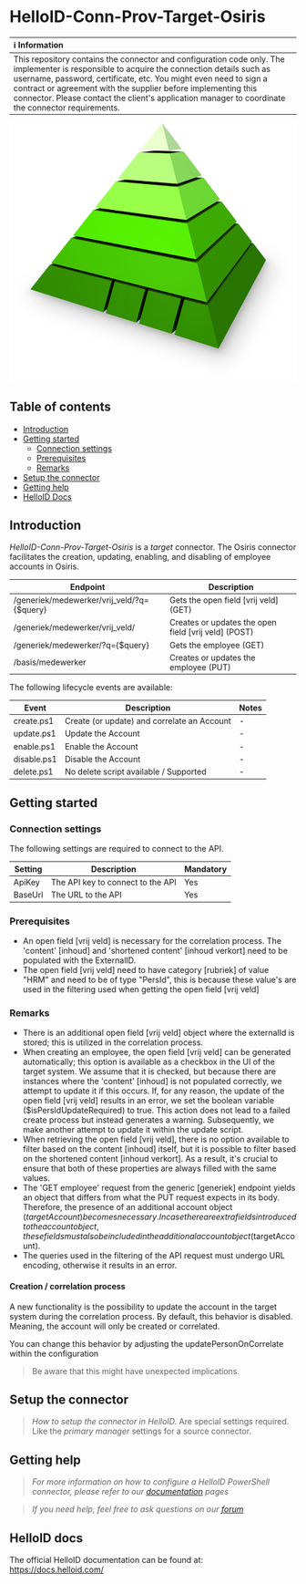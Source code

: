 # HelloID-Conn-Prov-Target-Osiris

| :information_source: Information |
|:---------------------------|
| This repository contains the connector and configuration code only. The implementer is responsible to acquire the connection details such as username, password, certificate, etc. You might even need to sign a contract or agreement with the supplier before implementing this connector. Please contact the client's application manager to coordinate the connector requirements. |

<p align="center">
  <img src="assets/logo.png">
</p>

## Table of contents

- [Introduction](#Introduction)
- [Getting started](#Getting-started)
  - [Connection settings](#Connection-settings)
  - [Prerequisites](#Prerequisites)
  - [Remarks](#Remarks)
- [Setup the connector](@Setup-The-Connector)
- [Getting help](#Getting-help)
- [HelloID Docs](#HelloID-docs)

## Introduction

_HelloID-Conn-Prov-Target-Osiris_ is a _target_ connector. The Osiris connector facilitates the creation, updating, enabling, and disabling of employee accounts in Osiris.

| Endpoint                                   | Description                                          |
| ------------------------------------------ | ---------------------------------------------------- |
| /generiek/medewerker/vrij_veld/?q={$query} | Gets the open field [vrij veld] (GET)                |
| /generiek/medewerker/vrij_veld/            | Creates or updates the open field [vrij veld] (POST) |
| /generiek/medewerker/?q={$query}           | Gets the employee (GET)                              |
| /basis/medewerker                          | Creates or updates the employee (PUT)                |

The following lifecycle events are available:

| Event       | Description                                 | Notes |
| ----------- | ------------------------------------------- | ----- |
| create.ps1  | Create (or update) and correlate an Account | -     |
| update.ps1  | Update the Account                          | -     |
| enable.ps1  | Enable the Account                          | -     |
| disable.ps1 | Disable the Account                         | -     |
| delete.ps1  | No delete script available / Supported      | -     |

## Getting started

### Connection settings

The following settings are required to connect to the API.

| Setting | Description                       | Mandatory |
| ------- | --------------------------------- | --------- |
| ApiKey  | The API key to connect to the API | Yes       |
| BaseUrl | The URL to the API                | Yes       |

### Prerequisites
- An open field [vrij veld] is necessary for the correlation process. The 'content' [inhoud] and 'shortened content' [inhoud verkort] need to be populated with the ExternalID.
- The open field [vrij veld] need to have category [rubriek] of value "HRM" and need to be of type "PersId", this is because these value's are used in the filtering used when getting the open field [vrij veld]

### Remarks
- There is an additional open field [vrij veld] object where the externalId is stored; this is utilized in the correlation process.
- When creating an employee, the open field [vrij veld] can be generated automatically; this option is available as a checkbox in the UI of the target system. We assume that it is checked, but because there are instances where the 'content' [inhoud] is not populated correctly, we attempt to update it if this occurs. If, for any reason, the update of the open field [vrij veld] results in an error, we set the boolean variable ($isPersIdUpdateRequired) to true. This action does not lead to a failed create process but instead generates a warning. Subsequently, we make another attempt to update it within the update script.
- When retrieving the open field [vrij veld], there is no option available to filter based on the content [inhoud] itself, but it is possible to filter based on the shortened content [inhoud verkort]. As a result, it's crucial to ensure that both of these properties are always filled with the same values.
- The 'GET employee' request from the generic [generiek] endpoint yields an object that differs from what the PUT request expects in its body. Therefore, the presence of an additional account object ($targetAccount) becomes necessary. In case there are extra fields introduced to the account object, these fields must also be included in the additional account object ($targetAccount). 
- The queries used in the filtering of the API request must undergo URL encoding, otherwise it results in an error.

#### Creation / correlation process

A new functionality is the possibility to update the account in the target system during the correlation process. By default, this behavior is disabled. Meaning, the account will only be created or correlated.

You can change this behavior by adjusting the updatePersonOnCorrelate within the configuration

> Be aware that this might have unexpected implications.

## Setup the connector

> _How to setup the connector in HelloID._ Are special settings required. Like the _primary manager_ settings for a source connector.

## Getting help

> _For more information on how to configure a HelloID PowerShell connector, please refer to our [documentation](https://docs.helloid.com/hc/en-us/articles/360012558020-Configure-a-custom-PowerShell-target-system) pages_

> _If you need help, feel free to ask questions on our [forum]([https://forum.helloid.com](https://forum.helloid.com/forum/helloid-connectors/provisioning/4943-helloid-conn-prov-target-osiris)https://forum.helloid.com/forum/helloid-connectors/provisioning/4943-helloid-conn-prov-target-osiris)_

## HelloID docs

The official HelloID documentation can be found at: https://docs.helloid.com/
